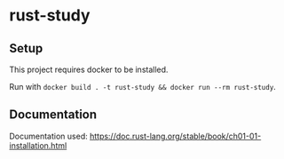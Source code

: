 # rust-study

## Setup

This project requires docker to be installed.

Run with ```docker build . -t rust-study && docker run --rm rust-study```.

## Documentation

Documentation used: https://doc.rust-lang.org/stable/book/ch01-01-installation.html